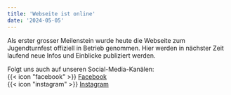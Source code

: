 ```yaml
---
title: 'Webseite ist online'
date: '2024-05-05'
---
```


Als erster grosser Meilenstein wurde heute die Webseite zum Jugendturnfest offiziell in Betrieb genommen.
Hier werden in nächster Zeit laufend neue Infos und Einblicke publiziert werden.

Folgt uns auch auf unseren Social-Media-Kanälen:  
{{< icon "facebook" >}} [Facebook](https://www.facebook.com/tsvmettauertal)  
{{< icon "instagram" >}} [Instagram](https://www.instagram.com/tsvmettauertal/)
